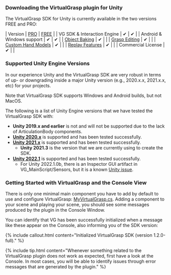 ### Downloading the VirtualGrasp plugin for Unity

The VirtualGrasp SDK for Unity is currently available in the two versions FREE and PRO:

| Version | [PRO](https://assetstore.unity.com/packages/tools/utilities/virtualgrasp-pro-239348) | [FREE](https://assetstore.unity.com/packages/tools/utilities/virtualgrasp-free-240823) |
| VG SDK & Interaction Engine | ✔ | ✔ |
| Android & Windows support | ✔ | ✔ |
| [Object Baking](object_baking.1.2.0.html) | ✔ | |
| [Grasp Editing](unity_component_vggraspeditor.1.2.0.html) | ✔ | |
| [Custom Hand Models](avatars.1.2.0.html#custom-hand-models) | ✔ | |
| [Replay Features](sensor_record_replay.1.2.0.html) | ✔ | |
| Commercial License | ✔ | |

### Supported Unity Engine Versions

In our experience Unity and the VirtualGrasp SDK are very robust in terms of up- or downgrading inside a major Unity version (e.g., 2020.x.x, 2021.x.x, etc) for your projects.

Note that VirtualGrasp SDK supports Windows and Android builds, but not MacOS.

The following is a list of Unity Engine versions that we have tested the VirtualGrasp SDK with:

* **Unity 2019.x and earlier** is not and will not be supported due to the lack of ArticulationBody components. 
* <ins>**Unity 2020.x**</ins> is supported and has been tested successfully.
* <ins>**Unity 2021.x**</ins> is supported and has been tested successfully.
  * **Unity 2021.3** is the version that we are currently using to create the SDK.
* <ins>**Unity 2022.1**</ins> is supported and has been tested successfully. 
  * For Unity 2022.1.0b, there is an Inspector GUI artifact in VG_MainScript/Sensors, but it is a known [Unity issue](https://issuetracker.unity3d.com/issues/first-array-element-expansion-is-broken-for-arrays-that-use-custom-property-drawers).

### Getting Started with VirtualGrasp and the Console View

There is only one minimal main component you have to add by default to use and configure VirtualGrasp: [MyVirtualGrasp.cs](unity_component_myvirtualgrasp.1.2.0.html). Adding a component to your scene and playing your scene, you should see some messages produced by the plugin in the Console Window.

You can identify that VG has been successfully initialized when a message like these appear on the Console, also informing you of the SDK version:

{% include callout.html content="Initialized VirtualGrasp SDK (version 1.2.0-full)." %}

<!--{% include image.html file="unity/unity_console_initialization.png" alt="VG Console Initialization" caption="VirtualGrasp initialization message in the Unity console." %}-->

{% include tip.html content="Whenever something related to the VirtualGrasp plugin does not work as expected, first have a look at the Console. In most cases, you will be able to identify issues through error messages that are generated by the plugin." %}